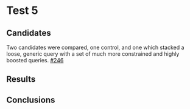 # Test 5

## Candidates

Two candidates were compared, one control, and one which stacked a loose, generic query with a set of much more constrained and highly boosted queries. [#246](https://github.com/wellcometrust/catalogue/pull/246)

## Results

## Conclusions
